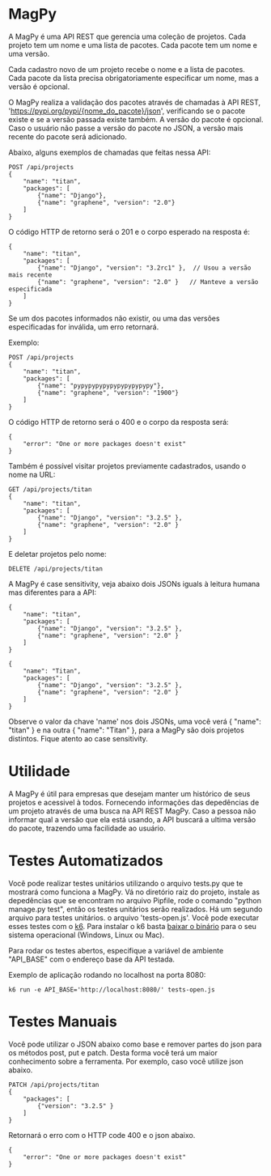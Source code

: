 # MagPy

A MagPy é uma API REST que gerencia uma coleção de projetos. Cada projeto tem um nome e uma lista de pacotes. 
Cada pacote tem um nome e uma versão.

Cada cadastro novo de um projeto recebe o nome e a lista de pacotes. Cada pacote da lista precisa obrigatoriamente especificar um nome, mas a versão é opcional.

O MagPy realiza a validação dos pacotes através de chamadas à API REST, 'https://pypi.org/pypi/{nome_do_pacote}/json', verificando se o pacote existe e se a versão passada existe também. A versão do pacote é opcional. Caso o usuário não passe a versão do pacote no JSON, a versão mais recente do pacote será adicionado.

Abaixo, alguns exemplos de chamadas que feitas nessa API:

```
POST /api/projects
{
    "name": "titan",
    "packages": [
        {"name": "Django"},
        {"name": "graphene", "version": "2.0"}
    ]
}
```
O código HTTP de retorno será o 201 e o corpo esperado na resposta é:
```
{
    "name": "titan",
    "packages": [
        {"name": "Django", "version": "3.2rc1" },  // Usou a versão mais recente
        {"name": "graphene", "version": "2.0" }   // Manteve a versão especificada
    ]
}
```

Se um dos pacotes informados não existir, ou uma das versões especificadas for inválida, um erro retornará.

Exemplo:
```
POST /api/projects
{
    "name": "titan",
    "packages": [
        {"name": "pypypypypypypypypypypy"},
        {"name": "graphene", "version": "1900"}
    ]
}
```
O código HTTP de retorno será o 400 e o corpo da resposta será:
```
{
    "error": "One or more packages doesn't exist"
}
```

Também é possível visitar projetos previamente cadastrados, usando o nome na URL:
```
GET /api/projects/titan
{
    "name": "titan",
    "packages": [
        {"name": "Django", "version": "3.2.5" },
        {"name": "graphene", "version": "2.0" }
    ]
}
```

E deletar projetos pelo nome:
```
DELETE /api/projects/titan
```

A MagPy é case sensitivity, veja abaixo dois JSONs iguals à leitura humana mas diferentes para a API:
```
{
    "name": "titan",
    "packages": [
        {"name": "Django", "version": "3.2.5" },
        {"name": "graphene", "version": "2.0" }
    ]
}
```

```
{
    "name": "Titan",
    "packages": [
        {"name": "Django", "version": "3.2.5" },
        {"name": "graphene", "version": "2.0" }
    ]
}
```

Observe o valor da chave 'name' nos dois JSONs, uma você verá { "name": "titan" } e na outra { "name": "Titan" }, para a MagPy são dois projetos distintos.
Fique atento ao case sensitivity.

# Utilidade

A MagPy é útil para empresas que desejam manter um histórico de seus projetos e acessivel à todos. Fornecendo informações das depedências de um projeto através de uma busca na API REST MagPy. Caso a pessoa não informar qual a versão que ela está usando, a API buscará a ultima versão do pacote, trazendo uma facilidade ao usuário.

# Testes Automatizados

Você pode realizar testes unitários utilizando o arquivo tests.py que te mostrará como funciona a MagPy.
Vá no diretório raiz do projeto, instale as depedências que se encontram no arquivo Pipfile, rode o comando "python manage.py test", então os testes unitários serão realizados.
Há um segundo arquivo para testes unitários. o arquivo 'tests-open.js'.
Você pode executar esses testes com o [k6](https://k6.io/). Para instalar o k6 basta [baixar o binário](https://github.com/loadimpact/k6/releases) para o seu sistema operacional (Windows, Linux ou Mac).

Para rodar os testes abertos, especifique a variável de ambiente "API_BASE" com o endereço base da API testada.

Exemplo de aplicação rodando no localhost na porta 8080:
```
k6 run -e API_BASE='http://localhost:8080/' tests-open.js
```

# Testes Manuais

Você pode utilizar o JSON abaixo como base e remover partes do json para os métodos post, put e patch. Desta forma você terá um maior conhecimento sobre a ferramenta.
Por exemplo, caso você utilize json abaixo.
```
PATCH /api/projects/titan
{
    "packages": [
        {"version": "3.2.5" }
    ]
}
```
Retornará o erro com o HTTP code 400 e o json abaixo.
```
{
    "error": "One or more packages doesn't exist"
}
```